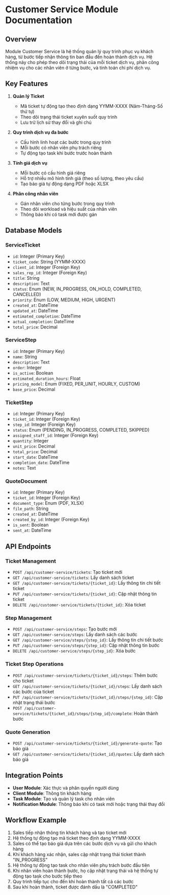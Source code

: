 # Customer Service Module Documentation

## Overview
Module Customer Service là hệ thống quản lý quy trình phục vụ khách hàng, từ bước tiếp nhận thông tin ban đầu đến hoàn thành dịch vụ. Hệ thống này cho phép theo dõi trạng thái của mỗi ticket dịch vụ, phân công nhiệm vụ cho các nhân viên ở từng bước, và tính toán chi phí dịch vụ.

## Key Features
1. **Quản lý Ticket**
   - Mã ticket tự động tạo theo định dạng YYMM-XXXX (Năm-Tháng-Số thứ tự)
   - Theo dõi trạng thái ticket xuyên suốt quy trình
   - Lưu trữ lịch sử thay đổi và ghi chú

2. **Quy trình dịch vụ đa bước**
   - Cấu hình linh hoạt các bước trong quy trình
   - Mỗi bước có nhân viên phụ trách riêng
   - Tự động tạo task khi bước trước hoàn thành

3. **Tính giá dịch vụ**
   - Mỗi bước có cấu hình giá riêng
   - Hỗ trợ nhiều mô hình tính giá (theo số lượng, theo yêu cầu)
   - Tạo báo giá tự động dạng PDF hoặc XLSX

4. **Phân công nhân viên**
   - Gán nhân viên cho từng bước trong quy trình
   - Theo dõi workload và hiệu suất của nhân viên
   - Thông báo khi có task mới được gán

## Database Models

### ServiceTicket
- `id`: Integer (Primary Key)
- `ticket_code`: String (YYMM-XXXX)
- `client_id`: Integer (Foreign Key)
- `sales_rep_id`: Integer (Foreign Key)
- `title`: String
- `description`: Text
- `status`: Enum (NEW, IN_PROGRESS, ON_HOLD, COMPLETED, CANCELLED)
- `priority`: Enum (LOW, MEDIUM, HIGH, URGENT)
- `created_at`: DateTime
- `updated_at`: DateTime
- `estimated_completion`: DateTime
- `actual_completion`: DateTime
- `total_price`: Decimal

### ServiceStep
- `id`: Integer (Primary Key)
- `name`: String
- `description`: Text
- `order`: Integer
- `is_active`: Boolean
- `estimated_duration_hours`: Float
- `pricing_model`: Enum (FIXED, PER_UNIT, HOURLY, CUSTOM)
- `base_price`: Decimal

### TicketStep
- `id`: Integer (Primary Key)
- `ticket_id`: Integer (Foreign Key)
- `step_id`: Integer (Foreign Key)
- `status`: Enum (PENDING, IN_PROGRESS, COMPLETED, SKIPPED)
- `assigned_staff_id`: Integer (Foreign Key)
- `quantity`: Integer
- `unit_price`: Decimal
- `total_price`: Decimal
- `start_date`: DateTime
- `completion_date`: DateTime
- `notes`: Text

### QuoteDocument
- `id`: Integer (Primary Key)
- `ticket_id`: Integer (Foreign Key)
- `document_type`: Enum (PDF, XLSX)
- `file_path`: String
- `created_at`: DateTime
- `created_by_id`: Integer (Foreign Key)
- `is_sent`: Boolean
- `sent_at`: DateTime

## API Endpoints

### Ticket Management
- `POST /api/customer-service/tickets`: Tạo ticket mới
- `GET /api/customer-service/tickets`: Lấy danh sách ticket
- `GET /api/customer-service/tickets/{ticket_id}`: Lấy thông tin chi tiết ticket
- `PUT /api/customer-service/tickets/{ticket_id}`: Cập nhật thông tin ticket
- `DELETE /api/customer-service/tickets/{ticket_id}`: Xóa ticket

### Step Management
- `POST /api/customer-service/steps`: Tạo bước mới
- `GET /api/customer-service/steps`: Lấy danh sách các bước
- `GET /api/customer-service/steps/{step_id}`: Lấy thông tin chi tiết bước
- `PUT /api/customer-service/steps/{step_id}`: Cập nhật thông tin bước
- `DELETE /api/customer-service/steps/{step_id}`: Xóa bước

### Ticket Step Operations
- `POST /api/customer-service/tickets/{ticket_id}/steps`: Thêm bước cho ticket
- `GET /api/customer-service/tickets/{ticket_id}/steps`: Lấy danh sách các bước của ticket
- `PUT /api/customer-service/tickets/{ticket_id}/steps/{step_id}`: Cập nhật trạng thái bước
- `POST /api/customer-service/tickets/{ticket_id}/steps/{step_id}/complete`: Hoàn thành bước

### Quote Generation
- `POST /api/customer-service/tickets/{ticket_id}/generate-quote`: Tạo báo giá
- `GET /api/customer-service/tickets/{ticket_id}/quotes`: Lấy danh sách báo giá

## Integration Points
- **User Module**: Xác thực và phân quyền người dùng
- **Client Module**: Thông tin khách hàng
- **Task Module**: Tạo và quản lý task cho nhân viên
- **Notification Module**: Thông báo khi có task mới hoặc trạng thái thay đổi

## Workflow Example
1. Sales tiếp nhận thông tin khách hàng và tạo ticket mới
2. Hệ thống tự động tạo mã ticket theo định dạng YYMM-XXXX
3. Sales có thể tạo báo giá dựa trên các bước dịch vụ và gửi cho khách hàng
4. Khi khách hàng xác nhận, sales cập nhật trạng thái ticket thành "IN_PROGRESS"
5. Hệ thống tự động tạo task cho nhân viên phụ trách bước đầu tiên
6. Khi nhân viên hoàn thành bước, họ cập nhật trạng thái và hệ thống tự động tạo task cho bước tiếp theo
7. Quy trình tiếp tục cho đến khi hoàn thành tất cả các bước
8. Sau khi hoàn thành, ticket được đánh dấu là "COMPLETED"
